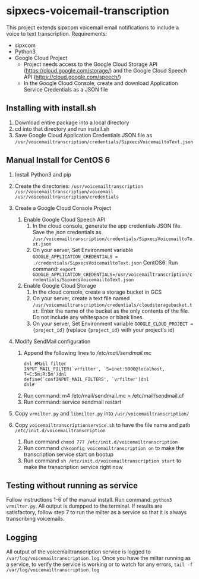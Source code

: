 # sipxecs-voicemail-transcription

This project extends sipxcom voicemail email notifications to include a voice to text transcription. Requirements:
- sipxcom
- Python3
- Google Cloud Project
 	 - Project needs access to the Google Cloud Storage API (https://cloud.google.com/storage/) and the Google Cloud Speech API (https://cloud.google.com/speech/)
 	 - In the Google Cloud Console, create and download Application Service Credentials as a JSON file

## Installing with install.sh
 1. Download entire package into a local directory
 2. cd into that directory and run install.sh
 3. Save Google Cloud Application Credentials JSON file as `/usr/voicemailtranscription/credentials/SipxecsVoicemailtoText.json`

## Manual Install for CentOS 6
 1. Install Python3 and pip

 2. Create the directories:
	 `/usr/voicemailtranscription`
	 `/usr/voicemailtranscription/voicemail`
	 `/usr/voicemailtranscription/credentials`

 3. Create a Google Cloud Console Project
	 1. Enable Google Cloud Speech API
	 	 1. In the cloud console, generate the app credentials JSON file. Save the json credentials as `/usr/voicemailtranscription/credentials/SipxecsVoicemailtoText.json`
	 	 2. On your server, Set Environment variable `GOOGLE_APPLICATION_CREDENTIALS = ./credentials/SipxecsVoicemailtoText.json` CentOS6: Run command: `export GOOGLE_APPLICATION_CREDENTIALS=/usr/voicemailtranscription/credentials/SipxecsVoicemailtoText.json`
	 2. Enable Google Cloud Storage
	 	 1. In the cloud console, create a storage bucket in GCS
	 	 2. On your server, create a text file named `/usr/voicemailtranscription/credentials/cloudstoragebucket.txt`. Enter the name of the bucket as the only contents of the file. Do not include any whitespace or blank lines.
	 	 3. On your server, Set Environment variable `GOOGLE_CLOUD_PROJECT = {project_id}` (replace `{project_id}` with your project's id)

 4. Modify SendMail configuration
	 1. Append the following lines to */etc/mail/sendmail.mc*
		```
		dnl #Mail filter
		INPUT_MAIL_FILTER(`vrfilter', `S=inet:5000@localhost, T=C:5m;R:5m')dnl
		define(`confINPUT_MAIL_FILTERS', `vrfilter')dnl
		dnl#
		```
	 2. Run command: m4 /etc/mail/sendmail.mc > /etc/mail/sendmail.cf
	 3. Run command: service sendmail restart

 6. Copy `vrmilter.py` and `libmilter.py` into `/usr/voicemailtranscription/`
 7. Copy `voicemailtranscriptionservice.sh` to have the file name and path `/etc/init.d/voicemailtranscription`
 	1. Run command `chmod 777 /etc/init.d/voicemailtranscription`
	2. Run command `chkconfig voicemailtranscription on` to make the transcription service start on bootup
	3. Run command `sh /etc/init.d/voicemailtranscription start` to make the transcription service right now

## Testing without running as service
Follow instructions 1-6 of the manual install. Run command: `python3 vrmilter.py`. All output is dumpped to the terminal. If results are satisfactory, follow step 7 to run the milter as a service so that it is always transcribing voicemails.

## Logging
All output of the voicemailtranscription service is logged to `/var/log/voicemailtranscription.log`. Once you have the milter running as a service, to verify the service is working or to watch for any errors, `tail -f /var/log/voicemailtranscription.log`
